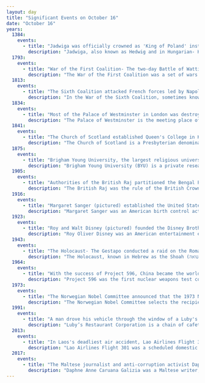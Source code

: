 ```yaml
---
layout: day
title: "Significant Events on October 16"
date: "October 16"
years:
  1384:
    events:
      - title: "Jadwiga was officially crowned as 'King of Poland' instead of 'Queen' to reflect the fact that she was a sovereign in her own right."
        description: "Jadwiga, also known as Hedwig and in Hungarian- Hedvig, was the first woman to be crowned as monarch of the Kingdom of Poland. She reigned from 16 October 1384 until her death. Born in Buda, she was the youngest daughter of Louis I of Hungary and Poland, and his wife, Elizabeth of Bosnia."
  1793:
    events:
      - title: "War of the First Coalition- The two-day Battle of Wattignies concluded with Jean-Baptiste Jourdan leading French forces to victory over Prince Josias of Saxe-Coburg-Saalfeld."
        description: "The War of the First Coalition was a set of wars that several European powers fought between 1792 and 1797, initially against the constitutional Kingdom of France and then the French Republic that succeeded it. They were only loosely allied and fought without much apparent coordination or agreement; each power had its eye on a different part of France it wanted to appropriate after a French defeat, which never occurred."
  1813:
    events:
      - title: "The Sixth Coalition attacked French forces led by Napoleon in the Battle of Leipzig, the largest conflict in the Napoleonic Wars, with over 500,000 troops involved."
        description: "In the War of the Sixth Coalition, sometimes known in Germany as the Wars of Liberation, a coalition of Austria, Prussia, Russia, Spain, the United Kingdom, Portugal, Sweden, Sardinia, and a number of German States defeated France and drove Napoleon into exile on Elba. After the disastrous French invasion of Russia of 1812 in which they had been forced to support France, Prussia and Austria joined Russia, the United Kingdom, Sweden, and Portugal, and the rebels in Spain who were already at war with France."
  1834:
    events:
      - title: "Most of the Palace of Westminster in London was destroyed in a fire caused by the burning of wooden tally sticks."
        description: "The Palace of Westminster is the meeting place of the Parliament of the United Kingdom and is located in London, England. It is commonly called the Houses of Parliament after the House of Commons and the House of Lords, the two legislative chambers which occupy the building. The palace is one of the centres of political life in the United Kingdom; 'Westminster' has become a metonym for the UK Parliament and the British Government, and the Westminster system of government commemorates the name of the palace. The Elizabeth Tower of the palace, nicknamed Big Ben, is a landmark of London and the United Kingdom in general. The palace has been a Grade I listed building since 1970 and part of a UNESCO World Heritage Site since 1987."
  1841:
    events:
      - title: "The Church of Scotland established Queen's College in Kingston, Ontario, in Canada."
        description: "The Church of Scotland is a Presbyterian denomination of Christianity that holds the status of the national church in Scotland. It is one of the country's largest, having 259,200 members in 2023. While membership in the church has declined significantly in recent decades, the government Scottish Household Survey found that 20% of the Scottish population, or over one million people, identified the Church of Scotland as their religious identity in 2019."
  1875:
    events:
      - title: "Brigham Young University, the largest religious university in the United States, was founded in Provo, Utah."
        description: "Brigham Young University (BYU) is a private research university in Provo, Utah, United States. It was founded in 1875 by religious leader Brigham Young and is sponsored by the Church of Jesus Christ of Latter-day Saints."
  1905:
    events:
      - title: "Authorities of the British Raj partitioned the Bengal Presidency, separating the largely Muslim eastern areas from the largely Hindu western areas."
        description: "The British Raj was the rule of the British Crown on the Indian subcontinent, lasting from 1858 to 1947. It is also called Crown rule in India, or Direct rule in India. The region under British control was commonly called India in contemporaneous usage and included areas directly administered by the United Kingdom, which were collectively called British India, and areas ruled by indigenous rulers, but under British paramountcy, called the princely states. The region was sometimes called the Indian Empire, though not officially. As India, it was a founding member of the League of Nations and a founding member of the United Nations in San Francisco in 1945. India was a participating state in the Summer Olympics in 1900, 1920, 1928, 1932, and 1936."
  1916:
    events:
      - title: "Margaret Sanger (pictured) established the United States' first family planning clinic in Brooklyn, New York."
        description: "Margaret Sanger was an American birth control activist, sex educator, writer, and nurse. She opened the first birth control clinic in the United States, founded Planned Parenthood, and collaborated in the development of the first birth control pill. Sanger is regarded as a founder and leader of the birth control movement."
  1923:
    events:
      - title: "Roy and Walt Disney (pictured) founded the Disney Brothers Cartoon Studio in Hollywood, which eventually grew to become one of the largest media and entertainment corporations in the world."
        description: "Roy Oliver Disney was an American entertainment executive who co-founded the Walt Disney Company with his younger brother, Walt Disney. He also served as the company's first CEO and was the father of Roy E. Disney."
  1943:
    events:
      - title: "The Holocaust- The Gestapo conducted a raid on the Roman Ghetto, capturing 1,259 members of the Jewish community, most of whom were sent to Auschwitz."
        description: "The Holocaust, known in Hebrew as the Shoah (שואה), was the genocide of European Jews during World War II. Between 1941 and 1945, Nazi Germany and its collaborators systematically murdered some six million Jews across German-occupied Europe, around two-thirds of Europe's Jewish population. The murders were carried out primarily through mass shootings and poison gas in extermination camps, chiefly Auschwitz-Birkenau, Treblinka, Belzec, Sobibor, and Chełmno in occupied Poland. Separate Nazi persecutions killed a similar or larger number of non-Jewish civilians and prisoners of war (POWs); the term Holocaust is sometimes used to encompass also the persecution of non-Jewish groups."
  1964:
    events:
      - title: "With the success of Project 596, China became the world's fifth nuclear power."
        description: "Project 596 was the first nuclear weapons test conducted by the People's Republic of China, detonated on 16 October 1964, at the Lop Nur test site. It was a uranium-235 implosion fission device made from weapons-grade uranium (U-235) enriched in a gaseous diffusion plant in Lanzhou."
  1973:
    events:
      - title: "The Norwegian Nobel Committee announced that the 1973 Nobel Peace Prize would be jointly awarded to Henry Kissinger and Lê Đức Thọ, sparking international controversy."
        description: "The Norwegian Nobel Committee selects the recipients of the Nobel Peace Prize each year on behalf of Swedish industrialist Alfred Nobel's estate, based on instructions of Nobel's will."
  1991:
    events:
      - title: "A man drove his vehicle through the window of a Luby's Cafeteria in Killeen, Texas, and opened fire, killing 23 people before fatally shooting himself."
        description: "Luby’s Restaurant Corporation is a chain of cafeteria-style restaurants in Texas. In the past, Luby's Inc. also owned the Fuddruckers, Koo Koo Roo, and Cheeseburger in Paradise restaurant chains."
  2013:
    events:
      - title: "In Laos's deadliest air accident, Lao Airlines Flight 301 crashed into the Mekong River, resulting in the deaths of all 49 people aboard."
        description: "Lao Airlines Flight 301 was a scheduled domestic passenger flight from Vientiane to Pakse, Laos. On 16 October 2013, the ATR 72-600 aircraft operating the flight crashed into the Mekong River near Pakse, killing all 49 people on board. The accident was the first involving an ATR 72-600 and the deadliest ever to occur on Lao soil."
  2017:
    events:
      - title: "The Maltese journalist and anti-corruption activist Daphne Caruana Galizia was killed in a car bomb attack in Bidnija."
        description: "Daphne Anne Caruana Galizia was a Maltese writer, journalist, blogger and anti-corruption activist, who reported on political events in Malta and was known internationally for her investigation of the Panama Papers, and subsequent assassination by car bomb. In particular, she focused on investigative journalism, reporting on government corruption, nepotism, patronage, and allegations of money laundering, links between Malta's online gambling industry and organized crime, Malta's citizenship-by-investment scheme, and payments from the government of Azerbaijan. Caruana Galizia's national and international reputation was built on her regular reporting of misconduct by Maltese politicians and politically exposed persons."
---
```

